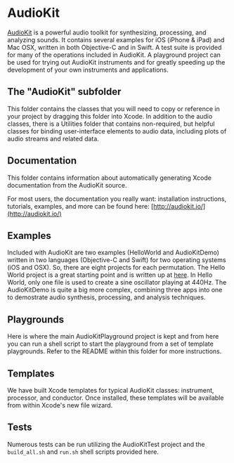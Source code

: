 AudioKit
========

[AudioKit](http://audiokit.io/) is a powerful audio toolkit for synthesizing, processing, and analyzing sounds.  It contains several examples for iOS (iPhone & iPad) and Mac OSX, written in both Objective-C and in Swift.  A test suite is provided for many of the operations included in AudioKit.  A playground project can be used for trying out AudioKit instruments and for greatly speeding up the development of your own instruments and applications.

The "AudioKit" subfolder
------------------------
This folder contains the classes that you will need to copy or reference in your project by dragging this folder into Xcode. In addition to the audio classes, there is a Utilities folder that contains non-required, but helpful classes for binding user-interface elements to audio data, including plots of audio streams and related data.

Documentation
-------------
This folder contains information about automatically generating Xcode documentation from the AudioKit source.

For most users, the documentation you really want: installation instructions, tutorials, examples, and more can be found here: [http://audiokit.io/](http://audiokit.io/)

Examples
--------
Included with AudioKit are two examples (HelloWorld and AudioKitDemo) written in two languages (Objective-C and Swift) for two operating systems (iOS and OSX).  So, there are eight projects for each permutation.  The Hello World project is a great starting point and is written up at [here](http://audiokit.io/examples/HelloWorld/).  In Hello World, only one file is used to create a sine oscillator playing at 440Hz.  The AudioKitDemo is quite a big more complex, combining three apps into one to demostrate audio synthesis, processing, and analysis techniques.

Playgrounds
-----------
Here is where the main AudioKitPlayground project is kept and from here you can run a shell script to start the playground from a set of template playgrounds.  Refer to the README within this folder for more instructions.

Templates
---------
We have built Xcode templates for typical AudioKit classes: instrument, processor, and conductor.  Once installed, these templates will be available from within Xcode's new file wizard.

Tests
-----
Numerous tests can be run utilizing the AudioKitTest project and the `build_all.sh` and `run.sh` shell scripts provided here.
